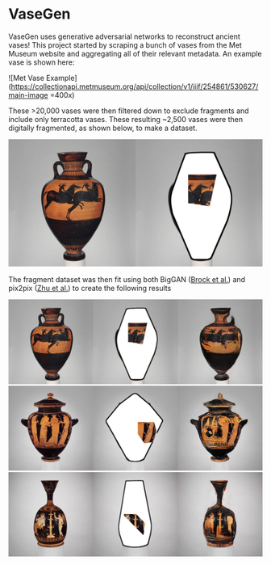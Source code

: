 # VaseGen

VaseGen uses generative adversarial networks to reconstruct ancient vases! This project started by scraping a bunch of vases from the Met Museum website and aggregating all of their relevant metadata. An example vase is shown here:

![Met Vase Example](https://collectionapi.metmuseum.org/api/collection/v1/iiif/254861/530627/main-image =400x)

These >20,000 vases were then filtered down to exclude fragments and include only terracotta vases. These resulting ~2,500 vases were then digitally fragmented, as shown below, to make a dataset.

![Fragment Example](/examples/frag_example1.jpg)

The fragment dataset was then fit using both BigGAN ([Brock et al.](https://arxiv.org/abs/1809.11096)) and pix2pix ([Zhu et al.](https://arxiv.org/abs/1703.10593)) to create the following results

![VaseGen Example 1](/examples/gen_pix2pix_example1.jpg)
![VaseGen Example 2](/examples/gen_pix2pix_example2.jpg)
![VaseGen Example 3](/examples/gen_pix2pix_example3.jpg)
